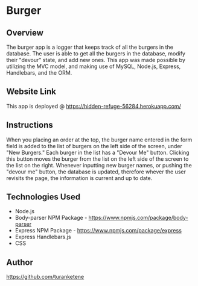 # Burger
## Overview
The burger app is a logger that keeps track of all the burgers in the database. The user is able to get all the burgers in the database, modify their "devour" state, and add new ones. This app was made possible by utilizing the MVC model, and making use of MySQL, Node.js, Express, Handlebars, and the ORM.

## Website Link
This app is deployed @ https://hidden-refuge-56284.herokuapp.com/

## Instructions
When you placing an order at the top, the burger name entered in the form field is added to the list of burgers on the left side of the screen, under "New Burgers." Each burger in the list has a "Devour Me" button. Clicking this button moves the burger from the list on the left side of the screen to the list on the right. Whenever inputting new burger names, or pushing the "devour me" button, the database is updated, therefore whever the user revisits the page, the information is current and up to date.

## Technologies Used
- Node.js 
- Body-parser NPM Package - https://www.npmjs.com/package/body-parser
- Express NPM Package - https://www.npmjs.com/package/express
- Express Handlebars.js
- CSS

## Author
https://github.com/turanketene

